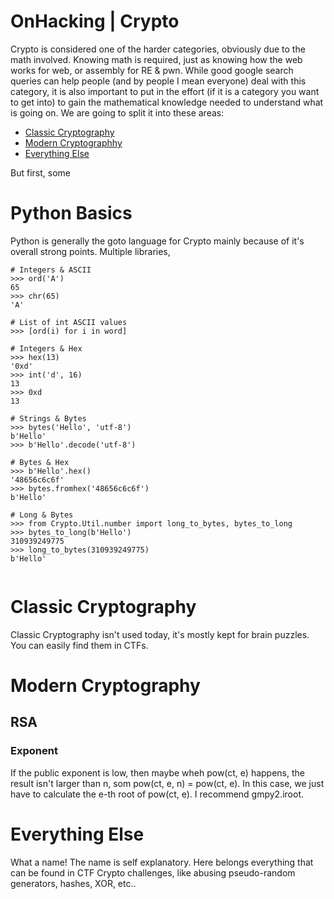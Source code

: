 # OnHacking | Crypto

Crypto is considered one of the harder categories, obviously due to the math involved. Knowing math is required, just as knowing how the web works for web, or assembly for RE & pwn. While good google search queries can help people (and by people I mean everyone) deal with this category, it is also important to put in the effort (if it is a category you want to get into) to gain the mathematical knowledge needed to understand what is going on. We are going to split it into these areas:
* [Classic Cryptography](#classic-cryptography)
* [Modern Cryptographhy](#modern-cryptography)
* [Everything Else](#everything-else)

But first, some

# Python Basics

Python is generally the goto language for Crypto mainly because of it's overall strong points. Multiple libraries,

```
# Integers & ASCII
>>> ord('A')
65
>>> chr(65)
'A'

# List of int ASCII values
>>> [ord(i) for i in word]

# Integers & Hex
>>> hex(13)
'0xd'
>>> int('d', 16)
13
>>> 0xd
13

# Strings & Bytes
>>> bytes('Hello', 'utf-8')
b'Hello'
>>> b'Hello'.decode('utf-8')

# Bytes & Hex
>>> b'Hello'.hex()
'48656c6c6f'
>>> bytes.fromhex('48656c6c6f')
b'Hello'

# Long & Bytes
>>> from Crypto.Util.number import long_to_bytes, bytes_to_long
>>> bytes_to_long(b'Hello')
310939249775
>>> long_to_bytes(310939249775)
b'Hello'


```

# Classic Cryptography
Classic Cryptography isn't used today, it's mostly kept for brain puzzles. You can easily find them in CTFs.


# Modern Cryptography

## RSA

### Exponent

If the public exponent is low, then maybe wheh pow(ct, e) happens, the result isn't larger than n, som pow(ct, e, n) = pow(ct, e). In this case, we just have to calculate the e-th root of pow(ct, e). I recommend gmpy2.iroot.

# Everything Else
What a name! The name is self explanatory. Here belongs everything that can be found in CTF Crypto challenges, like abusing pseudo-random generators, hashes,
XOR, etc..
